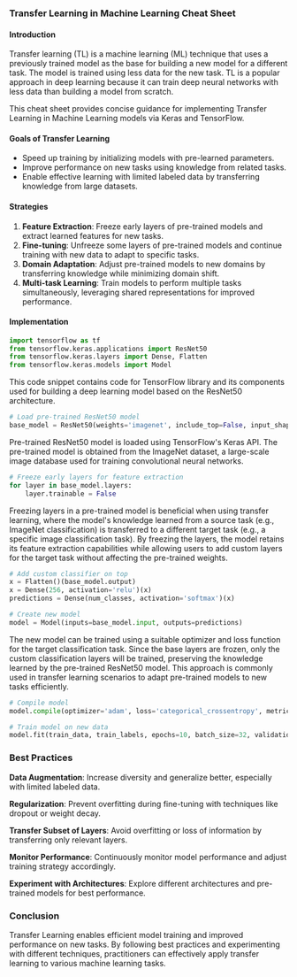 ### Transfer Learning in Machine Learning Cheat Sheet

#### Introduction
Transfer learning (TL) is a machine learning (ML) technique that uses a previously trained model as the base for building a new model for a different task. The model is trained using less data for the new task. TL is a popular approach in deep learning because it can train deep neural networks with less data than building a model from scratch.

This cheat sheet provides concise guidance for implementing Transfer Learning in Machine Learning models via Keras and TensorFlow.

#### Goals of Transfer Learning
- Speed up training by initializing models with pre-learned parameters.
- Improve performance on new tasks using knowledge from related tasks.
- Enable effective learning with limited labeled data by transferring knowledge from large datasets.

#### Strategies
1. **Feature Extraction**: Freeze early layers of pre-trained models and extract learned features for new tasks.
2. **Fine-tuning**: Unfreeze some layers of pre-trained models and continue training with new data to adapt to specific tasks.
3. **Domain Adaptation**: Adjust pre-trained models to new domains by transferring knowledge while minimizing domain shift.
4. **Multi-task Learning**: Train models to perform multiple tasks simultaneously, leveraging shared representations for improved performance.

#### Implementation
```python
import tensorflow as tf
from tensorflow.keras.applications import ResNet50
from tensorflow.keras.layers import Dense, Flatten
from tensorflow.keras.models import Model
```
This code snippet contains code for TensorFlow library and its components used for building a deep learning model based on the ResNet50 architecture.

```python
# Load pre-trained ResNet50 model
base_model = ResNet50(weights='imagenet', include_top=False, input_shape=(224, 224, 3))
```
Pre-trained ResNet50 model is loaded using TensorFlow's Keras API. The pre-trained model is obtained from the ImageNet dataset, a large-scale image database used for training convolutional neural networks.
```python
# Freeze early layers for feature extraction
for layer in base_model.layers:
    layer.trainable = False
```
Freezing layers in a pre-trained model is beneficial when using transfer learning, where the model's knowledge learned from a source task (e.g., ImageNet classification) is transferred to a different target task (e.g., a specific image classification task). By freezing the layers, the model retains its feature extraction capabilities while allowing users to add custom layers for the target task without affecting the pre-trained weights.
```python
# Add custom classifier on top
x = Flatten()(base_model.output)
x = Dense(256, activation='relu')(x)
predictions = Dense(num_classes, activation='softmax')(x)

# Create new model
model = Model(inputs=base_model.input, outputs=predictions)
```
The new model can be trained using a suitable optimizer and loss function for the target classification task. Since the base layers are frozen, only the custom classification layers will be trained, preserving the knowledge learned by the pre-trained ResNet50 model. This approach is commonly used in transfer learning scenarios to adapt pre-trained models to new tasks efficiently.


```python
# Compile model
model.compile(optimizer='adam', loss='categorical_crossentropy', metrics=['accuracy'])

# Train model on new data
model.fit(train_data, train_labels, epochs=10, batch_size=32, validation_data=(val_data, val_labels))
```
### Best Practices

**Data Augmentation**: Increase diversity and generalize better, especially with limited labeled data.

**Regularization**: Prevent overfitting during fine-tuning with techniques like dropout or weight decay.

**Transfer Subset of Layers**: Avoid overfitting or loss of information by transferring only relevant layers.

**Monitor Performance**: Continuously monitor model performance and adjust training strategy accordingly.

**Experiment with Architectures**: Explore different architectures and pre-trained models for best performance.

### Conclusion
Transfer Learning enables efficient model training and improved performance on new tasks. By following best practices and experimenting with different techniques, practitioners can effectively apply transfer learning to various machine learning tasks.

